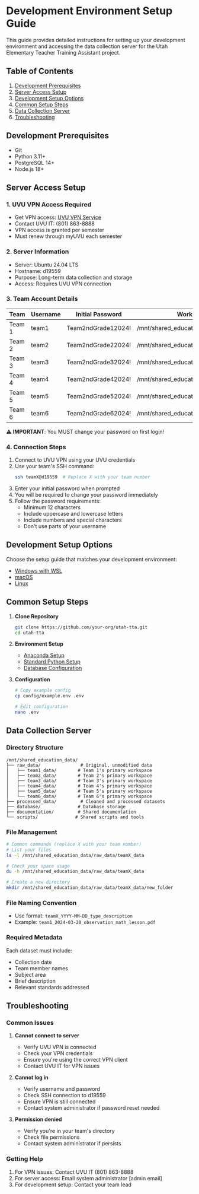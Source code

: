 # Development Environment Setup Guide

This guide provides detailed instructions for setting up your development environment and accessing the data collection server for the Utah Elementary Teacher Training Assistant project.

## Table of Contents
1. [Development Prerequisites](#development-prerequisites)
2. [Server Access Setup](#server-access-setup)
3. [Development Setup Options](#development-setup-options)
4. [Common Setup Steps](#common-setup-steps)
5. [Data Collection Server](#data-collection-server)
6. [Troubleshooting](#troubleshooting)

## Development Prerequisites
- Git
- Python 3.11+
- PostgreSQL 14+
- Node.js 18+

## Server Access Setup

### 1. UVU VPN Access Required
- Get VPN access: [UVU VPN Service](https://www.uvu.edu/itservices/information-security/vpn_campus.html)
- Contact UVU IT: (801) 863-8888
- VPN access is granted per semester
- Must renew through myUVU each semester

### 2. Server Information
- Server: Ubuntu 24.04 LTS
- Hostname: d19559
- Purpose: Long-term data collection and storage
- Access: Requires UVU VPN connection

### 3. Team Account Details

| Team | Username | Initial Password | Workspace Directory |
|------|----------|-----------------|---------------------|
| Team 1 | team1 | Team2ndGrade12024! | /mnt/shared_education_data/raw_data/team1_data |
| Team 2 | team2 | Team2ndGrade22024! | /mnt/shared_education_data/raw_data/team2_data |
| Team 3 | team3 | Team2ndGrade32024! | /mnt/shared_education_data/raw_data/team3_data |
| Team 4 | team4 | Team2ndGrade42024! | /mnt/shared_education_data/raw_data/team4_data |
| Team 5 | team5 | Team2ndGrade52024! | /mnt/shared_education_data/raw_data/team5_data |
| Team 6 | team6 | Team2ndGrade62024! | /mnt/shared_education_data/raw_data/team6_data |

⚠️ **IMPORTANT**: You MUST change your password on first login!

### 4. Connection Steps
1. Connect to UVU VPN using your UVU credentials
2. Use your team's SSH command:
   ```bash
   ssh teamX@d19559  # Replace X with your team number
   ```
3. Enter your initial password when prompted
4. You will be required to change your password immediately
5. Follow the password requirements:
   - Minimum 12 characters
   - Include uppercase and lowercase letters
   - Include numbers and special characters
   - Don't use parts of your username

## Development Setup Options

Choose the setup guide that matches your development environment:

- [Windows with WSL](windows_wsl.md)
- [macOS](macos.md)
- [Linux](linux.md)

## Common Setup Steps

1. **Clone Repository**
   ```bash
   git clone https://github.com/your-org/utah-tta.git
   cd utah-tta
   ```

2. **Environment Setup**
   - [Anaconda Setup](environment.md#anaconda-setup)
   - [Standard Python Setup](environment.md#standard-setup)
   - [Database Configuration](database.md)

3. **Configuration**
   ```bash
   # Copy example config
   cp config/example.env .env
   
   # Edit configuration
   nano .env
   ```

## Data Collection Server

### Directory Structure
```
/mnt/shared_education_data/
├── raw_data/               # Original, unmodified data
│   ├── team1_data/        # Team 1's primary workspace
│   ├── team2_data/        # Team 2's primary workspace
│   ├── team3_data/        # Team 3's primary workspace
│   ├── team4_data/        # Team 4's primary workspace
│   ├── team5_data/        # Team 5's primary workspace
│   └── team6_data/        # Team 6's primary workspace
├── processed_data/         # Cleaned and processed datasets
├── database/              # Database storage
├── documentation/         # Shared documentation
└── scripts/              # Shared scripts and tools
```

### File Management
```bash
# Common commands (replace X with your team number)
# List your files
ls -l /mnt/shared_education_data/raw_data/teamX_data

# Check your space usage
du -h /mnt/shared_education_data/raw_data/teamX_data

# Create a new directory
mkdir /mnt/shared_education_data/raw_data/teamX_data/new_folder
```

### File Naming Convention
- Use format: `teamX_YYYY-MM-DD_type_description`
- Example: `team1_2024-03-20_observation_math_lesson.pdf`

### Required Metadata
Each dataset must include:
- Collection date
- Team member names
- Subject area
- Brief description
- Relevant standards addressed

## Troubleshooting

### Common Issues

1. **Cannot connect to server**
   - Verify UVU VPN is connected
   - Check your VPN credentials
   - Ensure you're using the correct VPN client
   - Contact UVU IT for VPN issues

2. **Cannot log in**
   - Verify username and password
   - Check SSH connection to d19559
   - Ensure VPN is still connected
   - Contact system administrator if password reset needed

3. **Permission denied**
   - Verify you're in your team's directory
   - Check file permissions
   - Contact system administrator if persists

### Getting Help
1. For VPN issues: Contact UVU IT (801) 863-8888
2. For server access: Email system administrator [admin email]
3. For development setup: Contact your team lead 